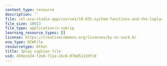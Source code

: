```yaml
---
content_type: resource
description: ''
file: /ol-ocw-studio-app/courses/18-031-system-functions-and-the-laplace-transform-spring-2019/459ecb24f2e6711a15c8076d5113dfc8_5HfMEUO9vlY.srt
file_size: 10913
file_type: application/x-subrip
learning_resource_types: []
license: https://creativecommons.org/licenses/by-nc-sa/4.0/
ocw_type: OCWFile
resourcetype: Other
title: 3play caption file
uid: 459ecb24-f2e6-711a-15c8-076d5113dfc8
---
```


